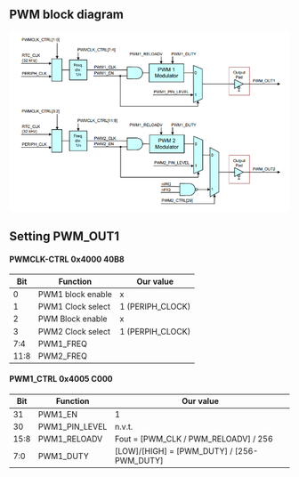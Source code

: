 ## PWM block diagram ## 


![PWM block diagram](https://github.com/StefanGrimminck/ES6-T62/blob/master/assignment4/PWM%20block%20diagram.png?raw=true)



## Setting PWM_OUT1 ##
#### PWMCLK-CTRL 0x4000 40B8 ####

|**Bit**| 	**Function**|**Our value**|
|-------|---------------|--------------|
|0		|PWM1 block enable|	x|
|1		|PWM1 Clock select|	1 (PERIPH_CLOCK)|
|2		|PWM Block enable	|x|
|3		|PWM2 Clock select|	1 (PERPIH_CLOCK)|
|7:4	|	PWM1_FREQ|
|11:8	|	PWM2_FREQ|


#### PWM1_CTRL  0x4005 C000 ####

|**Bit**|		**Function**|		**Our value**|
|-------|---------------|----------------|
|31|		PWM1_EN		|	1	|
|30	|	PWM1_PIN_LEVEL	|	n.v.t. | 
|15:8|		PWM1_RELOADV	|	Fout = [PWM_CLK / PWM_RELOADV] / 256|
|7:0	|	PWM1_DUTY	|	[LOW]/[HIGH] = [PWM_DUTY] / [256-PWM_DUTY]|
